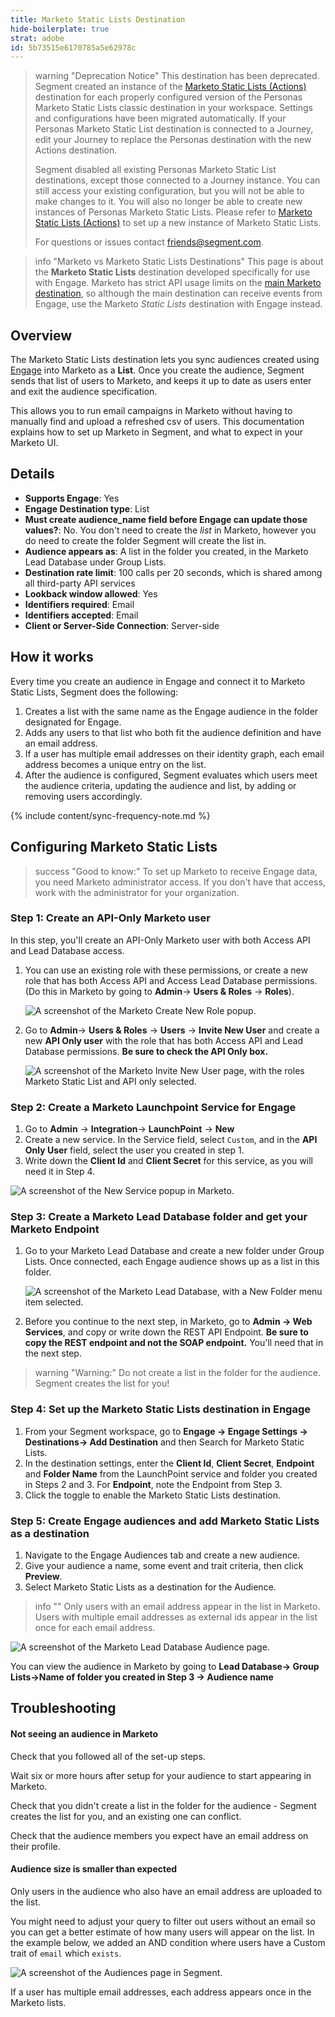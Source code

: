 ```yaml
---
title: Marketo Static Lists Destination
hide-boilerplate: true
strat: adobe
id: 5b73515e6170785a5e62978c
---
```


> warning "Deprecation Notice"
> This destination has been deprecated. Segment created an instance of the [Marketo Static Lists (Actions)](/docs/connections/destinations/catalog/actions-marketo-static-lists/) destination for each properly configured version of the Personas Marketo Static Lists classic destination in your workspace. Settings and configurations have been migrated automatically. If your Personas Marketo Static List destination is connected to a Journey, edit your Journey to replace the Personas destination with the new Actions destination. 
> 
> Segment disabled all existing Personas Marketo Static List destinations, except those connected to a Journey instance. You can still access your existing configuration, but you will not be able to make changes to it. You will also no longer be able to create new instances of Personas Marketo Static Lists. Please refer to [Marketo Static Lists (Actions)](/docs/connections/destinations/catalog/actions-marketo-static-lists/) to set up a new instance of Marketo Static Lists. 
>
> For questions or issues contact [friends@segment.com](mailto:friends@segment.com).

> info "Marketo vs Marketo Static Lists Destinations"
> This page is about the **Marketo Static Lists** destination developed specifically for use with Engage. Marketo has strict API usage limits on the [main Marketo destination](/docs/connections/destinations/catalog/marketo-v2/), so although the main destination can receive events from Engage, use the Marketo *Static Lists* destination with Engage instead.

## Overview

The Marketo Static Lists destination lets you sync audiences created using [Engage](/docs/engage) into Marketo as a **List**. Once you create the audience, Segment sends that list of users to Marketo, and keeps it up to date as users enter and exit the audience specification.

This allows you to run email campaigns in Marketo without having to manually find and upload a refreshed csv of users. This documentation explains how to set up Marketo in Segment, and what to expect in your Marketo UI.


## Details

- **Supports Engage**: Yes
- **Engage Destination type**: List
- **Must create audience_name field before Engage can update those values?**: No. You don't need to create the _list_ in Marketo, however you do need to create the folder Segment will create the list in.
- **Audience appears as**: A list in the folder you created, in the Marketo Lead Database under Group Lists.
- **Destination rate limit**: 100 calls per 20 seconds, which is shared among all third-party API services
- **Lookback window allowed**: Yes
- **Identifiers required**: Email
- **Identifiers accepted**: Email
- **Client or Server-Side Connection**: Server-side


## How it works

Every time you create an audience in Engage and connect it to Marketo Static Lists, Segment does the following:

1. Creates a list with the same name as the Engage audience in the folder designated for Engage.
2. Adds any users to that list who both fit the audience definition and have an email address.
3. If a user has multiple email addresses on their identity graph, each email address becomes a unique entry on the list.
4. After the audience is configured, Segment evaluates which users meet the audience criteria, updating the audience and list, by adding or removing users accordingly.

{% include content/sync-frequency-note.md %}

## Configuring Marketo Static Lists

> success "Good to know:"
> To set up Marketo to receive Engage data, you need Marketo administrator access. If you don't have that access, work with the administrator for your organization.

### Step 1: Create an API-Only Marketo user

In this step, you'll create an API-Only Marketo user with both Access API and Lead Database access.

1. You can use an existing role with these permissions, or create a new role that has both Access API and Access Lead Database permissions. (Do this in Marketo by going to **Admin**→ **Users & Roles** → **Roles**).

   ![A screenshot of the Marketo Create New Role popup.](images/marketosl-create-new-role.png)

2. Go to **Admin**→ **Users & Roles** → **Users** → **Invite New User** and create a new **API Only user** with the role that has both Access API and Lead Database permissions. **Be sure to check the API Only box.**

   ![A screenshot of the Marketo Invite New User page, with the roles Marketo Static List and API only selected.](images/marketosl-perms.png)


### Step 2: Create a Marketo Launchpoint Service for Engage

1. Go to **Admin** → **Integration**→ **LaunchPoint** → **New**
2. Create a new service. In the Service field, select `Custom`, and in the **API Only User** field, select the user you created in step 1.
3. Write down the **Client Id** and **Client Secret** for this service, as you will need it in Step 4.

![A screenshot of the New Service popup in Marketo.](images/marketosl-newservice.png)



### Step 3: Create a Marketo Lead Database folder and get your Marketo Endpoint

1. Go to your Marketo Lead Database and create a new folder under Group Lists. Once connected, each Engage audience shows up as a list in this folder.


   ![A screenshot of the Marketo Lead Database, with a New Folder menu item selected.](images/marketosl-newfolder.png)

2. Before you continue to the next step, in Marketo, go to **Admin → Web Services**, and copy or write down the REST API Endpoint. **Be sure to copy the REST endpoint and not the SOAP endpoint.** You'll need that in the next step.

> warning "Warning:"
> Do not create a list in the folder for the audience. Segment creates the list for you!

### Step 4: Set up the Marketo Static Lists destination in Engage

1. From your Segment workspace, go to **Engage → Engage Settings → Destinations→ Add Destination** and then Search for Marketo Static Lists.
2. In the destination settings, enter the **Client Id**, **Client Secret**, **Endpoint** and **Folder Name** from the LaunchPoint service and folder you created in Steps 2 and 3. For **Endpoint**, note the Endpoint from Step 3.
3. Click the toggle to enable the Marketo Static Lists destination.

### Step 5: Create Engage audiences and add Marketo Static Lists as a destination

1. Navigate to the Engage Audiences tab and create a new audience.
2. Give your audience a name, some event and trait criteria, then click **Preview**.
3. Select Marketo Static Lists as a destination for the Audience.

> info ""
> Only users with an email address appear in the list in Marketo. Users with multiple email addresses as external ids appear in the list once for each email address.

![A screenshot of the Marketo Lead Database Audience page.](images/marketosl-leads.png)

You can view the audience in Marketo by going to **Lead Database→ Group Lists→Name of folder you created in Step 3 → Audience name**


## Troubleshooting

#### Not seeing an audience in Marketo

Check that you followed all of the set-up steps.

Wait six or more hours after setup for your audience to start appearing in Marketo.

Check that you didn't create a list in the folder for the audience - Segment creates the list for you, and an existing one can conflict.

Check that the audience members you expect have an email address on their profile.

#### Audience size is smaller than expected
Only users in the audience who also have an email address are uploaded to the list.

You might need to adjust your query to filter out users without an email so you can get a better estimate of how many users will appear on the list. In the example below, we added an AND condition where users have a Custom trait of `email` which `exists`.

![A screenshot of the Audiences page in Segment.](images/personas-add-emailtrait.png)

If a user has multiple email addresses, each address appears once in the Marketo lists. 
